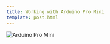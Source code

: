 ```yaml
---
title: Working with Arduino Pro Mini
template: post.html
---
```


![Arduino Pro Mini](https://s3.amazonaws.com/rewferguson.com/img/Weather-Lamp/IMG_1175.jpg)

